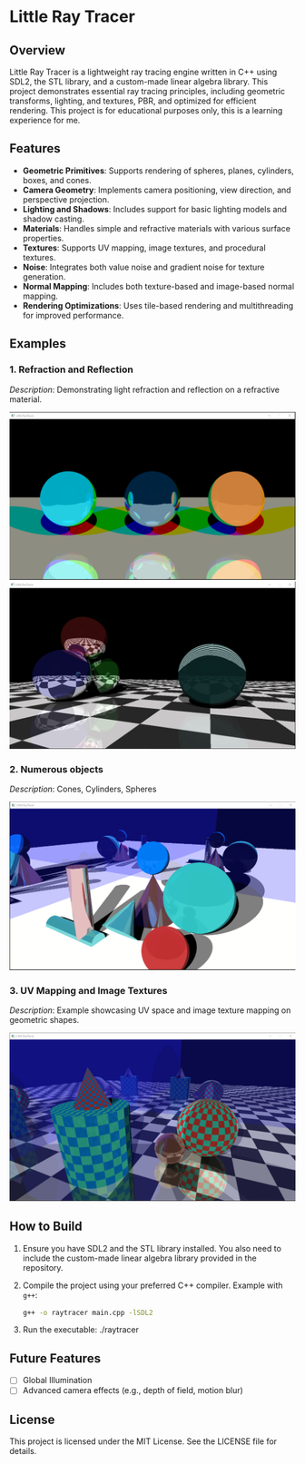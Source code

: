 # Little Ray Tracer

## Overview
Little Ray Tracer is a lightweight ray tracing engine written in C++ using SDL2, the STL library, and a custom-made linear algebra library. This project demonstrates essential ray tracing principles, including geometric transforms, lighting, and textures, PBR, and optimized for efficient rendering.
This project is for educational purposes only, this is a learning experience for me. 

## Features
- **Geometric Primitives**: Supports rendering of spheres, planes, cylinders, boxes, and cones.
- **Camera Geometry**: Implements camera positioning, view direction, and perspective projection.
- **Lighting and Shadows**: Includes support for basic lighting models and shadow casting.
- **Materials**: Handles simple and refractive materials with various surface properties.
- **Textures**: Supports UV mapping, image textures, and procedural textures.
- **Noise**: Integrates both value noise and gradient noise for texture generation.
- **Normal Mapping**: Includes both texture-based and image-based normal mapping.
- **Rendering Optimizations**: Uses tile-based rendering and multithreading for improved performance.

## Examples
### 1. Refraction and Reflection
_Description_: Demonstrating light refraction and reflection on a refractive material.

![Refraction Example](https://github.com/sjpjoshi/Little-Ray-Tracer/blob/main/example1.png)
![Reflection Example](https://github.com/sjpjoshi/Little-Ray-Tracer/blob/main/Example4.png)

### 2. Numerous objects
_Description_: Cones, Cylinders, Spheres

![Refraction Example](https://github.com/sjpjoshi/Little-Ray-Tracer/blob/main/Example2.png)

### 3. UV Mapping and Image Textures
_Description_: Example showcasing UV space and image texture mapping on geometric shapes.

![UV Mapping Example](https://github.com/sjpjoshi/Little-Ray-Tracer/blob/main/Example3.png)

## How to Build

1. Ensure you have SDL2 and the STL library installed. You also need to include the custom-made linear algebra library provided in the repository.

2. Compile the project using your preferred C++ compiler. Example with `g++`:
   ```bash
   g++ -o raytracer main.cpp -lSDL2

3. Run the executable:
./raytracer

## Future Features
- [ ] Global Illumination
- [ ] Advanced camera effects (e.g., depth of field, motion blur)

## License
This project is licensed under the MIT License. See the LICENSE file for details.

